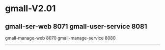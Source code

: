 # gmall-V2.01
gmall-ser-web      8071
gmall-user-service 8081
-----------------------------
gmall-manage-web  8070
gmall-manage-service 8080

----------------------------
